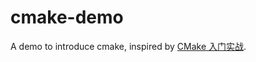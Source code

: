 # cmake-demo
A demo to introduce cmake, inspired by [CMake 入门实战](https://www.hahack.com/codes/cmake/).
